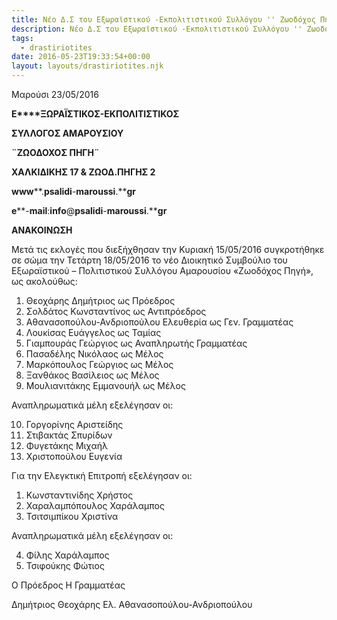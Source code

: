```yaml
---
title: Νέο Δ.Σ του Εξωραϊστικού -Εκπολιτιστικού Συλλόγου '' Ζωοδόχος Πηγή "μετά τις εκλογές στις  15/05/2016
description: Νέο Δ.Σ του Εξωραϊστικού -Εκπολιτιστικού Συλλόγου '' Ζωοδόχος Πηγή "μετά τις εκλογές στις  15/05/2016
tags:
  - drastiriotites
date: 2016-05-23T19:33:54+00:00
layout: layouts/drastiriotites.njk
---
```


<!-- excerpt -->
 Μαρούσι 23/05/2016

**E****ΞΩΡΑΪΣΤΙΚΟΣ-ΕΚΠΟΛΙΤΙΣΤΙΚΟΣ**

**ΣΥΛΛΟΓΟΣ ΑΜΑΡΟΥΣΙΟΥ**

**¨ΖΩΟΔΟΧΟΣ ΠΗΓΗ¨**

**ΧΑΛΚΙΔΙΚΗΣ 17 &amp; ΖΩΟΔ.ΠΗΓΗΣ 2**

**www****.****psalidi****-****maroussi****.****gr**

**e****-****mail****:****info****@****psalidi****-****maroussi****.****gr**

**ΑΝΑΚΟΙΝΩΣΗ**

Μετά τις εκλογές που διεξήχθησαν την Κυριακή 15/05/2016 συγκροτήθηκε σε σώμα την Τετάρτη 18/05/2016 το νέο Διοικητικό Συμβούλιο του Εξωραϊστικού – Πολιτιστικού Συλλόγου Αμαρουσίου «Ζωοδόχος Πηγή», ως ακολούθως:

1. Θεοχάρης Δημήτριος ως Πρόεδρος
2. Σολδάτος Κωνσταντίνος ως Αντιπρόεδρος
3. Αθανασοπούλου-Ανδριοπούλου Ελευθερία ως Γεν. Γραμματέας
4. Λουκίσας Ευάγγελος ως Ταμίας
5. Γιαμπουράς Γεώργιος ως Αναπληρωτής Γραμματέας
6. Πασαδέλης Νικόλαος ως Μέλος
7. Μαρκόπουλος Γεώργιος ως Μέλος
8. Ξανθάκος Βασίλειος ως Μέλος
9. Μουλιανιτάκης Εμμανουήλ ως Μέλος

Αναπληρωματικά μέλη εξελέγησαν οι:

10. Γοργορίνης Αριστείδης
11. Στιβακτάς Σπυρίδων
12. Φυγετάκης Μιχαήλ
13. Χριστοπούλου Ευγενία

Για την Ελεγκτική Επιτροπή εξελέγησαν οι:

1. Κωνσταντινίδης Χρήστος
2. Χαραλαμπόπουλος Χαράλαμπος
3. Τσιτσιμπίκου Χριστίνα

Αναπληρωματικά μέλη εξελέγησαν οι:

4. Φίλης Χαράλαμπος
5. Τσιφούκης Φώτιος

 Ο Πρόεδρος Η Γραμματέας

Δημήτριος Θεοχάρης Ελ. Αθανασοπούλου-Ανδριοπούλου
